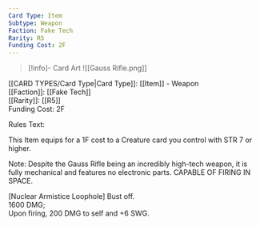 ```yaml
---
Card Type: Item
Subtype: Weapon
Faction: Fake Tech
Rarity: R5
Funding Cost: 2F
---
```

> [!info]- Card Art
> ![[Gauss Rifle.png]]

[[CARD TYPES/Card Type|Card Type]]: [[Item]] - Weapon  
[[Faction]]: [[Fake Tech]]  
[[Rarity]]: [[R5]]  
Funding Cost: 2F  

Rules Text:  

This Item equips for a 1F cost to a Creature card you control with STR 7 or higher.  

Note: Despite the Gauss Rifle being an incredibly high-tech weapon, it is fully mechanical and features no electronic parts. CAPABLE OF FIRING IN SPACE.  

[Nuclear Armistice Loophole] Bust off.  
1600 DMG;  
Upon firing, 200 DMG to self and +6 SWG.  